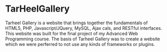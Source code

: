 TarHeelGallery
==============

Tarheel Gallery is a website that brings together the fundamentals of HTML5, PHP, Javascript/JQuery, MySQL, Ajax cals, and RESTful interfaces. This website was built for the final project of my Advanced Web Programming course. The basis of Tarheel Gallery was to create a website which we were perferred to not use any kinds of frameworks or plugins.
